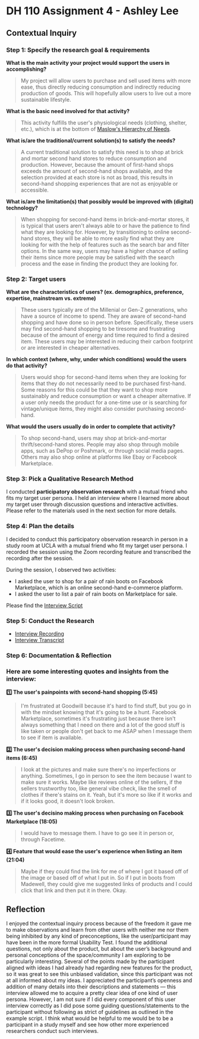 # DH 110 Assignment 4 - Ashley Lee

## Contextual Inquiry

### Step 1: Specify the research goal & requirements

**What is the main activity your project would support the users in accomplishing?**
>My project will allow users to purchase and sell used items with more ease, thus directly reducing consumption and indirectly reducing production of goods. This will hopefully allow users to live out a more sustainable lifestyle. 

**What is the basic need involved for that activity?**
>This activity fulfills the user's physiological needs (clothing, shelter, etc.), which is at the bottom of [Maslow's Hierarchy of Needs](https://en.wikipedia.org/wiki/Maslow's_hierarchy_of_needs). 

**What is/are the traditional/current solution(s) to satisfy the needs?**
>A current traditional solution to satisfy this need is to shop at brick and mortar second hand stores to reduce consumption and production. However, because the amount of first-hand shops exceeds the amount of second-hand shops available, and the selection provided at each store is not as broad, this results in second-hand shopping experiences that are not as enjoyable or accessible. 

**What is/are the limitation(s) that possibly would be improved with (digital) technology?**
>When shopping for second-hand items in brick-and-mortar stores, it is typical that users aren't always able to or have the patience to find what they are looking for. However, by transitioning to online second-hand stores, they will be able to more easily find what they are looking for with the help of features such as the search bar and filter options. In the same way, users may have a higher chance of selling their items since more people may be satisfied with the search process and the ease in finding the product they are looking for. 

### Step 2: Target users

**What are the characteristics of users? (ex. demographics, preference, expertise, mainstream vs. extreme)**
>These users typically are of the Millenial or Gen-Z generations, who have a source of income to spend. They are aware of second-hand shopping and have done so in person before. Specifically, these users may find second-hand shopping to be tiresome and frustrating because of the amount of energy and time required to find a desired item. These users may be interested in reducing their carbon footprint or are interested in cheaper alternatives. 

**In which context (where, why, under which conditions) would the users do that activity?**
>Users would shop for second-hand items when they are looking for items that they do not necessarily need to be purchased first-hand. Some reasons for this could be that they want to shop more sustainably and reduce consumption or want a cheaper alternative. If a user only needs the product for a one-time use or is searching for vintage/unique items, they might also consider purchasing second-hand. 

**What would the users usually do in order to complete that activity?**
>To shop second-hand, users may shop at brick-and-mortar thrift/second-hand stores. People may also shop through mobile apps, such as DePop or Poshmark, or through social media pages. Others may also shop online at platforms like Ebay or Facebook Marketplace.  

### Step 3: Pick a Qualitative Research Method
I conducted **participatory observation research** with a mutual friend who fits my target user persona. I held an interview where I learned more about my target user through discussion questions and interactive activities. Please refer to the materials used in the next section for more details.

### Step 4: Plan the details
I decided to conduct this participatory observation research in person in a study room at UCLA with a mutual friend who fit my target user persona. I recorded the session using the Zoom recording feature and transcribed the recording after the session. 

During the session, I observed two activities: 
* I asked the user to shop for a pair of rain boots on Facebook Marketplace, which is an online second-hand e-commerce platform.
* I asked the user to list a pair of rain boots on Marketplace for sale. 

Please find the [Interview Script](https://docs.google.com/document/d/1cwa13f5nzwz6osnAuJ58rU0d12-mAQaSUci_OWD5ypg/edit?usp=sharing)

### Step 5: Conduct the Research
* [Interview Recording](https://drive.google.com/file/d/1qih-dwmNWEiU5OhsUU03D6yTP9D37dfb/view?usp=sharing)
* [Interview Transcript](https://docs.google.com/document/d/12PmNjmXuXHT7JQcYAzLah5lTPLVAwFR4xe3GOq6K4Gk/edit?usp=sharing)

### Step 6: Documentation & Reflection

### Here are some interesting quotes and insights from the interview:

**:one: The user's painpoints with second-hand shopping (5:45)**
> I'm frustrated at Goodwill because it's hard to find stuff, but you go in with the mindset knowing that it's going to be a hunt. Facebook Marketplace, sometimes it's frustrating just because there isn't always something that I need on there and a lot of the good stuff is like taken or people don't get back to me ASAP when I message them to see if item is available.

**:two: The user's decision making process when purchasing second-hand items (6:45)**
> I look at the pictures and make sure there's no imperfections or anything. Sometimes, I go in person to see the item because I want to make sure it works. Maybe like reviews online of the sellers, if the sellers trustworthy too, like general vibe check, like the smell of clothes if there's stains on it. Yeah, but it's more so like if it works and if it looks good, it doesn't look broken.

**:three: The user's decisino making process when purchasing on Facebook Marketplace (18:05)**
> I would have to message them. I have to go see it in person or, through Facetime.


**:four: Feature that would ease the user's experience when listing an item (21:04)**
> Maybe if they could find the link for me of where I got it based off of the image or based off of what I put in. So if I put in boots from Madewell, they could give me suggested links of products and I could click that link and then put it in there. Okay.

## Reflection

I enjoyed the contextual inquiry process because of the freedom it gave me to make observations and learn from other users with neither me nor them being inhibited by any kind of preconceptions, like the user/participant may have been in the more formal Usability Test. I found the additional questions, not only about the product, but about the user’s background and personal conceptions of the space/community I am exploring to be particularly interesting. Several of the points made by the participant aligned with ideas I had already had regarding new features for the product, so it was great to see this unbiased validation, since this participant was not at all informed about my ideas. I appreciated the participant’s openness and addition of many details into their descriptions and statements — this interview allowed me to acquire a pretty clear idea of one kind of user persona. However, I am not sure if I did every component of this user interview correctly as I did pose some guiding questions/statements to the participant without following as strict of guidelines as outlined in the example script. I think what would be helpful to me would be to be a participant in a study myself and see how other more experienced researchers conduct such interviews.
